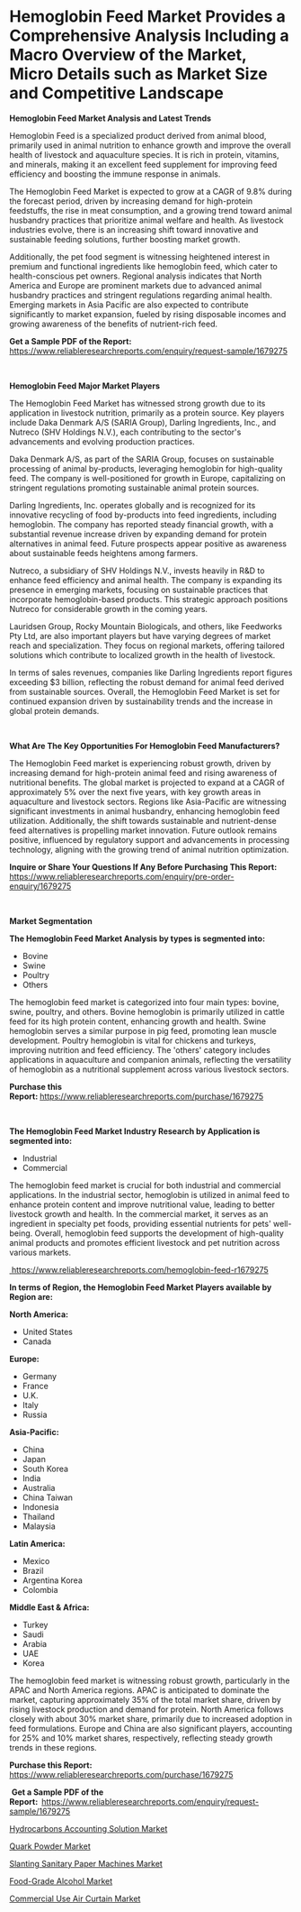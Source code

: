 <p><h1>Hemoglobin Feed Market Provides a Comprehensive Analysis Including a Macro Overview of the Market, Micro Details such as Market Size and Competitive Landscape</h1></p><p><strong>Hemoglobin Feed Market Analysis and Latest Trends</strong></p>
<p><p>Hemoglobin Feed is a specialized product derived from animal blood, primarily used in animal nutrition to enhance growth and improve the overall health of livestock and aquaculture species. It is rich in protein, vitamins, and minerals, making it an excellent feed supplement for improving feed efficiency and boosting the immune response in animals. </p><p>The Hemoglobin Feed Market is expected to grow at a CAGR of 9.8% during the forecast period, driven by increasing demand for high-protein feedstuffs, the rise in meat consumption, and a growing trend toward animal husbandry practices that prioritize animal welfare and health. As livestock industries evolve, there is an increasing shift toward innovative and sustainable feeding solutions, further boosting market growth.</p><p>Additionally, the pet food segment is witnessing heightened interest in premium and functional ingredients like hemoglobin feed, which cater to health-conscious pet owners. Regional analysis indicates that North America and Europe are prominent markets due to advanced animal husbandry practices and stringent regulations regarding animal health. Emerging markets in Asia Pacific are also expected to contribute significantly to market expansion, fueled by rising disposable incomes and growing awareness of the benefits of nutrient-rich feed.</p></p>
<p><strong>Get a Sample PDF of the Report:&nbsp;</strong> <a href="https://www.reliableresearchreports.com/enquiry/request-sample/1679275?utm_campaign=117&utm_medium=2&utm_source=Github&utm_content=ia&utm_term=12102024&utm_id=hemoglobin-feed">https://www.reliableresearchreports.com/enquiry/request-sample/1679275</a></p>
<p>&nbsp;</p>
<p><strong>Hemoglobin Feed Major Market Players</strong></p>
<p><p>The Hemoglobin Feed Market has witnessed strong growth due to its application in livestock nutrition, primarily as a protein source. Key players include Daka Denmark A/S (SARIA Group), Darling Ingredients, Inc., and Nutreco (SHV Holdings N.V.), each contributing to the sector's advancements and evolving production practices.</p><p>Daka Denmark A/S, as part of the SARIA Group, focuses on sustainable processing of animal by-products, leveraging hemoglobin for high-quality feed. The company is well-positioned for growth in Europe, capitalizing on stringent regulations promoting sustainable animal protein sources.</p><p>Darling Ingredients, Inc. operates globally and is recognized for its innovative recycling of food by-products into feed ingredients, including hemoglobin. The company has reported steady financial growth, with a substantial revenue increase driven by expanding demand for protein alternatives in animal feed. Future prospects appear positive as awareness about sustainable feeds heightens among farmers.</p><p>Nutreco, a subsidiary of SHV Holdings N.V., invests heavily in R&D to enhance feed efficiency and animal health. The company is expanding its presence in emerging markets, focusing on sustainable practices that incorporate hemoglobin-based products. This strategic approach positions Nutreco for considerable growth in the coming years.</p><p>Lauridsen Group, Rocky Mountain Biologicals, and others, like Feedworks Pty Ltd, are also important players but have varying degrees of market reach and specialization. They focus on regional markets, offering tailored solutions which contribute to localized growth in the health of livestock.</p><p>In terms of sales revenues, companies like Darling Ingredients report figures exceeding $3 billion, reflecting the robust demand for animal feed derived from sustainable sources. Overall, the Hemoglobin Feed Market is set for continued expansion driven by sustainability trends and the increase in global protein demands.</p></p>
<p>&nbsp;</p>
<p><strong>What Are The Key Opportunities For Hemoglobin Feed Manufacturers?</strong></p>
<p><p>The Hemoglobin Feed market is experiencing robust growth, driven by increasing demand for high-protein animal feed and rising awareness of nutritional benefits. The global market is projected to expand at a CAGR of approximately 5% over the next five years, with key growth areas in aquaculture and livestock sectors. Regions like Asia-Pacific are witnessing significant investments in animal husbandry, enhancing hemoglobin feed utilization. Additionally, the shift towards sustainable and nutrient-dense feed alternatives is propelling market innovation. Future outlook remains positive, influenced by regulatory support and advancements in processing technology, aligning with the growing trend of animal nutrition optimization.</p></p>
<p><strong>Inquire or Share Your Questions If Any Before Purchasing This Report:</strong> <a href="https://www.reliableresearchreports.com/enquiry/pre-order-enquiry/1679275?utm_campaign=117&utm_medium=2&utm_source=Github&utm_content=ia&utm_term=12102024&utm_id=hemoglobin-feed">https://www.reliableresearchreports.com/enquiry/pre-order-enquiry/1679275</a></p>
<p>&nbsp;</p>
<p><strong>Market Segmentation</strong></p>
<p><strong>The Hemoglobin Feed Market Analysis by types is segmented into:</strong></p>
<p><ul><li>Bovine</li><li>Swine</li><li>Poultry</li><li>Others</li></ul></p>
<p><p>The hemoglobin feed market is categorized into four main types: bovine, swine, poultry, and others. Bovine hemoglobin is primarily utilized in cattle feed for its high protein content, enhancing growth and health. Swine hemoglobin serves a similar purpose in pig feed, promoting lean muscle development. Poultry hemoglobin is vital for chickens and turkeys, improving nutrition and feed efficiency. The 'others' category includes applications in aquaculture and companion animals, reflecting the versatility of hemoglobin as a nutritional supplement across various livestock sectors.</p></p>
<p><strong>Purchase this Report:&nbsp;</strong><a href="https://www.reliableresearchreports.com/purchase/1679275?utm_campaign=117&utm_medium=2&utm_source=Github&utm_content=ia&utm_term=12102024&utm_id=hemoglobin-feed">https://www.reliableresearchreports.com/purchase/1679275</a></p>
<p>&nbsp;</p>
<p><strong>The Hemoglobin Feed Market Industry Research by Application is segmented into:</strong></p>
<p><ul><li>Industrial</li><li>Commercial</li></ul></p>
<p><p>The hemoglobin feed market is crucial for both industrial and commercial applications. In the industrial sector, hemoglobin is utilized in animal feed to enhance protein content and improve nutritional value, leading to better livestock growth and health. In the commercial market, it serves as an ingredient in specialty pet foods, providing essential nutrients for pets' well-being. Overall, hemoglobin feed supports the development of high-quality animal products and promotes efficient livestock and pet nutrition across various markets.</p></p>
<p><a href="https://www.reliableresearchreports.com/hemoglobin-feed-r1679275?utm_campaign=117&utm_medium=2&utm_source=Github&utm_content=ia&utm_term=12102024&utm_id=hemoglobin-feed">&nbsp;https://www.reliableresearchreports.com/hemoglobin-feed-r1679275</a></p>
<p><strong>In terms of Region, the Hemoglobin Feed Market Players available by Region are:</strong></p>
<p>
    <p> <strong> North America: </strong>
        <ul>
            <li>United States</li>
            <li>Canada</li>
        </ul>
        </p> 
    <p> <strong> Europe: </strong>
        <ul>
            <li>Germany</li>
            <li>France</li>
            <li>U.K.</li>
            <li>Italy</li>
            <li>Russia</li>
        </ul>
        </p> 
    <p> <strong> Asia-Pacific: </strong>
        <ul>
            <li>China</li>
            <li>Japan</li>
            <li>South Korea</li>
            <li>India</li>
            <li>Australia</li>
            <li>China Taiwan</li>
            <li>Indonesia</li>
            <li>Thailand</li>
            <li>Malaysia</li>
        </ul>
        </p> 
    <p> <strong> Latin America: </strong>
        <ul>
            <li>Mexico</li>
            <li>Brazil</li>
            <li>Argentina Korea</li>
            <li>Colombia</li>
        </ul>
        </p> 
    <p> <strong> Middle East & Africa: </strong>
        <ul>
            <li>Turkey</li>
            <li>Saudi</li>
            <li>Arabia</li>
            <li>UAE</li>
            <li>Korea</li>
        </ul>
    </p>
    </p>
<p><p>The hemoglobin feed market is witnessing robust growth, particularly in the APAC and North America regions. APAC is anticipated to dominate the market, capturing approximately 35% of the total market share, driven by rising livestock production and demand for protein. North America follows closely with about 30% market share, primarily due to increased adoption in feed formulations. Europe and China are also significant players, accounting for 25% and 10% market shares, respectively, reflecting steady growth trends in these regions.</p></p>
<p><strong>Purchase this Report: </strong><a href="https://www.reliableresearchreports.com/purchase/1679275?utm_campaign=117&utm_medium=2&utm_source=Github&utm_content=ia&utm_term=12102024&utm_id=hemoglobin-feed">https://www.reliableresearchreports.com/purchase/1679275</a></p>
<p>&nbsp;<strong>Get a Sample PDF of the Report:&nbsp;&nbsp;</strong><a href="https://www.reliableresearchreports.com/enquiry/request-sample/1679275?utm_campaign=117&utm_medium=2&utm_source=Github&utm_content=ia&utm_term=12102024&utm_id=hemoglobin-feed">https://www.reliableresearchreports.com/enquiry/request-sample/1679275</a></p>
<p><strong></strong></p>
<p><p><a href="https://www.linkedin.com/pulse/strategic-roadmap-global-hydrocarbons-accounting-solution-market-ivfhc?utm_campaign=117&utm_medium=2&utm_source=Github&utm_content=ia&utm_term=12102024&utm_id=hemoglobin-feed">Hydrocarbons Accounting Solution Market</a></p><p><a href="https://github.com/kaufmannDavid16/Market-Research-Report-List-1/blob/main/quark-powder-market.md?utm_campaign=117&utm_medium=2&utm_source=Github&utm_content=ia&utm_term=12102024&utm_id=hemoglobin-feed">Quark Powder Market</a></p><p><a href="https://github.com/Alanbrewer218/Market-Research-Report-List-1/blob/main/slanting-sanitary-paper-machines-market.md?utm_campaign=117&utm_medium=2&utm_source=Github&utm_content=ia&utm_term=12102024&utm_id=hemoglobin-feed">Slanting Sanitary Paper Machines Market</a></p><p><a href="https://www.linkedin.com/pulse/future-innovation-global-food-grade-alcohol-market-growth-opportunities-vyd6f?utm_campaign=117&utm_medium=2&utm_source=Github&utm_content=ia&utm_term=12102024&utm_id=hemoglobin-feed">Food-Grade Alcohol Market</a></p><p><a href="https://www.linkedin.com/pulse/global-commercial-use-air-curtain-market-status-2024-2031-rovke?utm_campaign=117&utm_medium=2&utm_source=Github&utm_content=ia&utm_term=12102024&utm_id=hemoglobin-feed">Commercial Use Air Curtain Market</a></p></p>